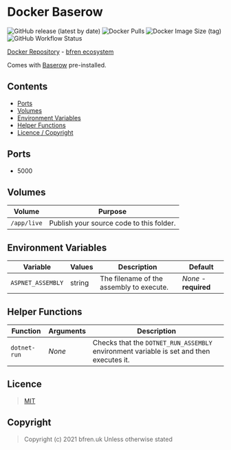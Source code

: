 # Docker Baserow

![GitHub release (latest by date)](https://img.shields.io/github/v/release/bfren/docker-baserow) ![Docker Pulls](https://img.shields.io/docker/pulls/bfren/baserow?label=pulls) ![Docker Image Size (tag)](https://img.shields.io/docker/image-size/bfren/baserow/latest?label=size)<br/>
![GitHub Workflow Status](https://img.shields.io/github/workflow/status/bfren/docker-baserow/dev)

[Docker Repository](https://hub.docker.com/r/bfren/baserow) - [bfren ecosystem](https://github.com/bfren/docker)

Comes with [Baserow](https://baserow.io) pre-installed.

## Contents

* [Ports](#ports)
* [Volumes](#volumes)
* [Environment Variables](#environment-variables)
* [Helper Functions](#helper-functions)
* [Licence / Copyright](#licence)

## Ports

* 5000

## Volumes

| Volume      | Purpose                                  |
| ----------- | ---------------------------------------- |
| `/app/live` | Publish your source code to this folder. |

## Environment Variables

| Variable                                | Values        | Description                                      | Default               |
| --------------------------------------- | ------------- | ------------------------------------------------ | --------------------- |
| `ASPNET_ASSEMBLY`                       | string        | The filename of the assembly to execute.         | *None* - **required** |

## Helper Functions

| Function     | Arguments | Description                                                                             |
| ------------ | --------- | --------------------------------------------------------------------------------------- |
| `dotnet-run` | *None*    | Checks that the `DOTNET_RUN_ASSEMBLY` environment variable is set and then executes it. |

## Licence

> [MIT](https://mit.bfren.uk/2021)

## Copyright

> Copyright (c) 2021 bfren.uk
> Unless otherwise stated
